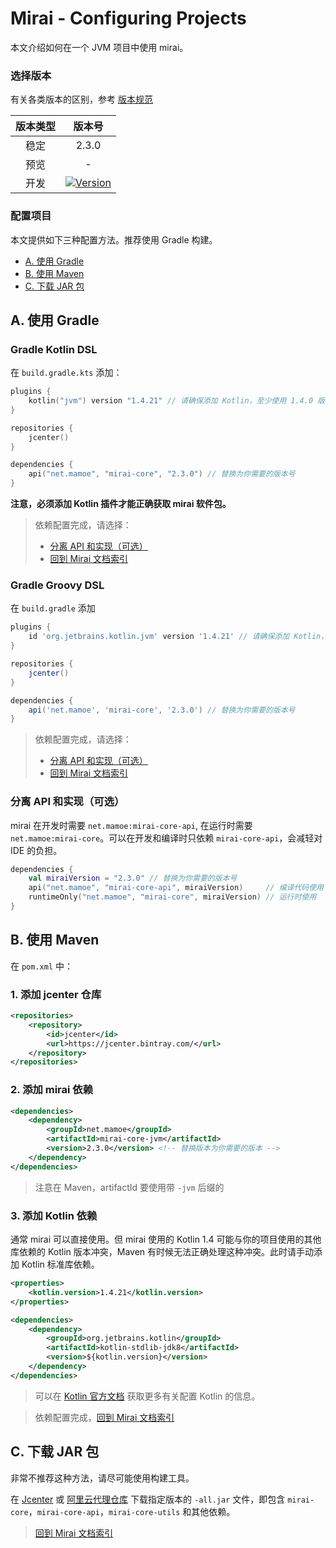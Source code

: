 # Mirai - Configuring Projects

本文介绍如何在一个 JVM 项目中使用 mirai。

### 选择版本

有关各类版本的区别，参考 [版本规范](Evolution.md#版本规范)

[Version]: https://api.bintray.com/packages/him188moe/mirai/mirai-core/images/download.svg?
[Bintray Download]: https://bintray.com/him188moe/mirai/mirai-core/

| 版本类型 |             版本号              |
|:------:|:------------------------------:|
|  稳定   |             2.3.0             |
|  预览   |               -                |
|  开发   | [![Version]][Bintray Download] |

### 配置项目

本文提供如下三种配置方法。推荐使用 Gradle 构建。

- [A. 使用 Gradle](#a-使用-gradle)
- [B. 使用 Maven](#b-使用-maven)
- [C. 下载 JAR 包](#c-下载-jar-包)


## A. 使用 Gradle

### Gradle Kotlin DSL

在 `build.gradle.kts` 添加：

```kotlin
plugins {
    kotlin("jvm") version "1.4.21" // 请确保添加 Kotlin，至少使用 1.4.0 版本
}

repositories {
    jcenter()
}

dependencies {
    api("net.mamoe", "mirai-core", "2.3.0") // 替换为你需要的版本号
}
```

**注意，必须添加 Kotlin 插件才能正确获取 mirai 软件包。**

> 依赖配置完成，请选择：
> - [分离 API 和实现（可选）](#分离-api-和实现可选)
> - [回到 Mirai 文档索引](README.md#jvm-平台-mirai-开发)

### Gradle Groovy DSL

在 `build.gradle` 添加

```groovy
plugins {
    id 'org.jetbrains.kotlin.jvm' version '1.4.21' // 请确保添加 Kotlin，至少使用 1.4.0 版本
}

repositories {
    jcenter()
}

dependencies {
    api('net.mamoe', 'mirai-core', '2.3.0') // 替换为你需要的版本号
}
```

> 依赖配置完成，请选择：
> - [分离 API 和实现（可选）](#分离-api-和实现可选)
> - [回到 Mirai 文档索引](README.md#jvm-平台-mirai-开发)

### 分离 API 和实现（可选）

mirai 在开发时需要 `net.mamoe:mirai-core-api`, 在运行时需要 `net.mamoe:mirai-core`。可以在开发和编译时只依赖 `mirai-core-api`，会减轻对 IDE 的负担。
```kotlin
dependencies {
    val miraiVersion = "2.3.0" // 替换为你需要的版本号
    api("net.mamoe", "mirai-core-api", miraiVersion)     // 编译代码使用
    runtimeOnly("net.mamoe", "mirai-core", miraiVersion) // 运行时使用
}
```


## B. 使用 Maven

在 `pom.xml` 中：

### 1. 添加 jcenter 仓库
```xml
<repositories>
    <repository>
        <id>jcenter</id>
        <url>https://jcenter.bintray.com/</url>
    </repository>
</repositories>
```

### 2. 添加 mirai 依赖

```xml
<dependencies>
    <dependency>
        <groupId>net.mamoe</groupId>
        <artifactId>mirai-core-jvm</artifactId>
        <version>2.3.0</version> <!-- 替换版本为你需要的版本 -->
    </dependency>
</dependencies>
```

> 注意在 Maven，artifactId 要使用带 `-jvm` 后缀的

### 3. 添加 Kotlin 依赖

通常 mirai 可以直接使用。但 mirai 使用的 Kotlin 1.4 可能与你的项目使用的其他库依赖的 Kotlin 版本冲突，Maven 有时候无法正确处理这种冲突。此时请手动添加 Kotlin 标准库依赖。

```xml
<properties>
    <kotlin.version>1.4.21</kotlin.version>
</properties>
```
```xml
<dependencies>
    <dependency>
        <groupId>org.jetbrains.kotlin</groupId>
        <artifactId>kotlin-stdlib-jdk8</artifactId>
        <version>${kotlin.version}</version>
    </dependency>
</dependencies>
```

> 可以在 [Kotlin 官方文档](https://www.kotlincn=.net/docs/reference/using-maven.html) 获取更多有关配置 Kotlin 的信息。


> 依赖配置完成，[回到 Mirai 文档索引](README.md#jvm-平台-mirai-开发)

## C. 下载 JAR 包

非常不推荐这种方法，请尽可能使用构建工具。

在 [Jcenter](https://jcenter.bintray.com/net/mamoe/mirai-core-all/) 或 [阿里云代理仓库](https://maven.aliyun.com/repository/public/net/mamoe/mirai-core-all/) 下载指定版本的 `-all.jar` 文件，即包含 `mirai-core`，`mirai-core-api`，`mirai-core-utils` 和其他依赖。

> [回到 Mirai 文档索引](README.md#jvm-平台-mirai-开发)
